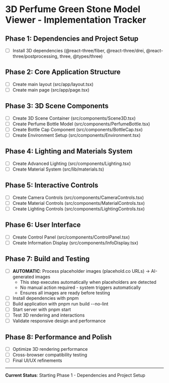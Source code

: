 # 3D Perfume Green Stone Model Viewer - Implementation Tracker

## Phase 1: Dependencies and Project Setup
- [ ] Install 3D dependencies (@react-three/fiber, @react-three/drei, @react-three/postprocessing, three, @types/three)

## Phase 2: Core Application Structure
- [ ] Create main layout (src/app/layout.tsx)
- [ ] Create main page (src/app/page.tsx)

## Phase 3: 3D Scene Components
- [ ] Create 3D Scene Container (src/components/Scene3D.tsx)
- [ ] Create Perfume Bottle Model (src/components/PerfumeBottle.tsx)
- [ ] Create Bottle Cap Component (src/components/BottleCap.tsx)
- [ ] Create Environment Setup (src/components/Environment.tsx)

## Phase 4: Lighting and Materials System
- [ ] Create Advanced Lighting (src/components/Lighting.tsx)
- [ ] Create Material System (src/lib/materials.ts)

## Phase 5: Interactive Controls
- [ ] Create Camera Controls (src/components/CameraControls.tsx)
- [ ] Create Material Controls (src/components/MaterialControls.tsx)
- [ ] Create Lighting Controls (src/components/LightingControls.tsx)

## Phase 6: User Interface
- [ ] Create Control Panel (src/components/ControlPanel.tsx)
- [ ] Create Information Display (src/components/InfoDisplay.tsx)

## Phase 7: Build and Testing
- [ ] **AUTOMATIC**: Process placeholder images (placehold.co URLs) → AI-generated images
  - This step executes automatically when placeholders are detected
  - No manual action required - system triggers automatically
  - Ensures all images are ready before testing
- [ ] Install dependencies with pnpm
- [ ] Build application with pnpm run build --no-lint
- [ ] Start server with pnpm start
- [ ] Test 3D rendering and interactions
- [ ] Validate responsive design and performance

## Phase 8: Performance and Polish
- [ ] Optimize 3D rendering performance
- [ ] Cross-browser compatibility testing
- [ ] Final UI/UX refinements

---
**Current Status**: Starting Phase 1 - Dependencies and Project Setup